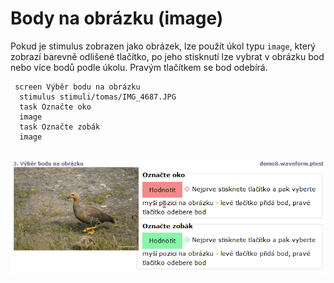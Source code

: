 # Body na obrázku (image)

Pokud je stimulus zobrazen jako obrázek, lze použít úkol typu `image`, který zobrazí barevně odlišené tlačítko, po jeho stisknutí lze vybrat v obrázku bod nebo více bodů podle úkolu. Pravým tlačítkem se bod odebírá.

```
 screen Výběr bodu na obrázku
  stimulus stimuli/tomas/IMG_4687.JPG
  task Označte oko
  image
  task Označte zobák
  image
  
```

![](../.gitbook/assets/GU6xO4uPLh.gif)
